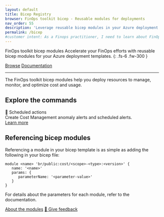 ```yaml
---
layout: default
title: Bicep Registry
browser: FinOps toolkit bicep - Reusable modules for deployments
nav_order: 55
description: 'Leverage reusable bicep modules in your Azure deployment templates to accelerate your FinOps efforts.'
permalink: /bicep
#customer intent: As a Finops practitioner, I need to learn about FinOps hubs
---
```


<span class="fs-9 d-block mb-4">FinOps toolkit bicep modules</span>
Accelerate your FinOps efforts with reusable bicep modules for your Azure deployment templates.
{: .fs-6 .fw-300 }

<a class="btn btn-primary fs-5 mb-4 mb-md-0 mr-4" href="#deploy">Browse</a>
<a class="btn fs-5 mb-4 mb-md-0 mr-4" target="_blank" href="https://learn.microsoft.com/cloud-computing/finops/toolkit/bicep-registry/modules">Documentation</a>

---

The FinOps toolkit bicep modules help you deploy resources to manage, monitor, and optimize cost and usage.

<!--
<div id="whats-new" class="ftk-new">
    <h3>What's new in February 2025<span class="ftk-version">v0.8</span></h3>
    <p>
        February introduced...
    </p>
    <p><a target="_blank" href="https://learn.microsoft.com/cloud-computing/finops/toolkit/changelog">See all changes</a></p>
</div>
-->

<a name="features"></a>
<a name="docs"></a>

## Explore the commands

<div class="ftk-gallery">
    <div class="ftk-tile">
        <div>📨 Scheduled actions</div>
        <div>Create Cost Management anomaly alerts and scheduled alerts.</div>
        <a class="btn mb-4 mb-md-0 mr-4" target="_blank" href="https://learn.microsoft.com/cloud-computing/finops/toolkit/bicep-registry/scheduled-actions">Learn more</a>
    </div>
</div>
<a name="deploy"></a>
<a name="download"></a>
<a name="install"></a>

## Referencing bicep modules

Referencing a module in your bicep template is as simple as adding the following in your bicep file:

```bicep
module <name> 'br/public:cost/<scope>-<type>:<version>' {
   name: '<name>'
   params: {
      parameterName: '<parameter-value>'
   }
}
```

For details about the parameters for each module, refer to the documentation.

<a class="btn mt-2 mb-4 mb-md-0 mr-4" target="_blank" href="https://learn.microsoft.com/cloud-computing/finops/toolkit/bicep-registry/modules">About the modules</a>
<a class="btn mb-4 mb-md-0 mr-4" target="_blank" href="https://portal.azure.com/#view/HubsExtension/InProductFeedbackBlade/extensionName/FinOpsToolkit/cesQuestion/How%20easy%20or%20hard%20is%20it%20to%20use%20FinOps%20toolkit%20bicep%20modules%3F/cvaQuestion/How%20valuable%20are%20FinOps%20toolkit%20bicep%20modules%3F/surveyId/FTK{% include ftkver.txt %}/bladeName/Bicep/featureName/Marketing.Docs">💜 Give feedback</a>

<br>
